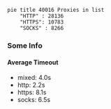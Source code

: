 
```mermaid
pie title 40016 Proxies in list
    "HTTP" : 28136
    "HTTPS": 10783
    "SOCKS" : 8266
```

### Some Info
#### Average Timeout

- mixed: 4.0s
- http: 2.2s
- https: 8.1s
- socks: 6.5s